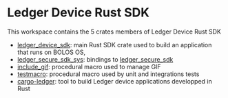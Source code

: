 # Ledger Device Rust SDK
This workspace contains the 5 crates members of Ledger Device Rust SDK

* [ledger_device_sdk](./ledger_device_sdk): main Rust SDK crate used to build an application that runs on BOLOS OS,
* [ledger_secure_sdk_sys](./ledger_secure_sdk_sys): bindings to [ledger_secure_sdk](https://github.com/LedgerHQ/ledger-secure-sdk)
* [include_gif](./include_gif): procedural macro used to manage GIF
* [testmacro](./testmacro): procedural macro used by unit and integrations tests
* [cargo-ledger](./cargo-ledger): tool to build Ledger device applications developped in Rust
